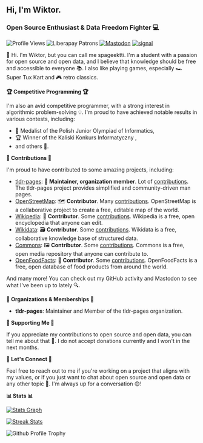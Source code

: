## **Hi, I'm Wiktor.**
### **Open Source Enthusiast & Data Freedom Fighter 💻**

![Profile Views](https://komarev.com/ghpvc/?username=spageektti)
![Liberapay Patrons](https://img.shields.io/liberapay/patrons/spageektti.svg?logo=liberapay)
[![Mastodon](https://img.shields.io/badge/Mastodon-6364FF?logo=mastodon&logoColor=fff)](https://mastodon.social/invite/YMzUenDg)
[![signal](https://img.shields.io/badge/Signal-blue?logo=signal&logoColor=white)](https://signal.me/#eu/uewaVaf6jIEDAmae2gGSqNeLrhk_1wKmOLAdEBmZWQ4M7lIg12hHqZK5ophGkDTD)

👋 Hi. I'm Wiktor, but you can call me spageektti. I'm a student with a passion for open source and open data, and I believe that knowledge should be free and accessible to everyone 📚. I also like playing games, especially 🏎️ Super Tux Kart and  🎮 retro classics.

**🏆 Competitive Programming 🏆**

I'm also an avid competitive programmer, with a strong interest in algorithmic problem-solving 💡. I'm proud to have achieved notable results in various contests, including:

* 🏅 Medalist of the Polish Junior Olympiad of Informatics,
* 🏆 Winner of the Kaliski Konkurs Informatyczny ,
* and others 🎉.

**🎁 Contributions 🎁**

I'm proud to have contributed to some amazing projects, including:

* [tldr-pages](https://github.com/tldr-pages/tldr): 📝 **Maintainer, organization member**. Lot of [contributions](https://github.com/tldr-pages/tldr/graphs/contributors). The tldr-pages project provides simplified and community-driven man pages.
* [OpenStreetMap](https://openstreetmap.org): 🗺️ **Contributor**. Many [contributions](https://openstreetmap.org). OpenStreetMap is a collaborative project to create a free, editable map of the world.
* [Wikipedia](https://wikipedia.org): 📖 **Contributor**. Some [contributions](https://xtools.wmcloud.org/ec/en.wikipedia.org/Spageektti). Wikipedia is a free, open encyclopedia that anyone can edit.
* [Wikidata](https://wikidata.org): 🗃️ **Contributor**. Some [contributions](https://xtools.wmcloud.org/ec/www.wikidata.org/Spageektti). Wikidata is a free, collaborative knowledge base of structured data.
* [Commons](https://commons.wikimedia.org): 🖼️ **Contributor**. Some [contributions](https://xtools.wmcloud.org/ec/commons.wikimedia.org/Spageektti). Commons is a free, open media repository that anyone can contribute to.
* [OpenFoodFacts](https://openfoodfacts.org): 🍔 **Contributor**. Some [contributions](https://world.openfoodfacts.org/contributor/spageektti). OpenFoodFacts is a free, open database of food products from around the world.

And many more! You can check out my GitHub activity and Mastodon to see what I've been up to lately 🔍.

**👥 Organizations & Memberships 👥**

* **tldr-pages**: Maintainer and Member of the tldr-pages organization.

**🙏 Supporting Me 🙏**

If you appreciate my contributions to open source and open data, you can tell me about that 💬. I do not accept donations currently and I won't in the next months. 

**📲 Let's Connect 📲**

Feel free to reach out to me if you're working on a project that aligns with my values, or if you just want to chat about open source and open data or any other topic 💬. I'm always up for a conversation 😊! 

**📊 Stats 📊**

[![Stats Graph](https://gh-stats.spageektti.cc/api?username=spageektti&hide_title=false&hide_rank=false&show_icons=true&count_private=true&disable_animations=false&theme=vue-dark&locale=en&hide_border=false&show=reviews%2Cdiscussions_started%2Cdiscussions_answered%2Cprs_merged%2Cprs_merged_percentage)](https://gh-stats.spageektti.cc/api?username=spageektti&hide_title=false&hide_rank=false&show_icons=true&count_private=true&disable_animations=false&theme=vue-dark&locale=en&hide_border=false&show=reviews%2Cdiscussions_started%2Cdiscussions_answered%2Cprs_merged%2Cprs_merged_percentage)

[![Streak Stats](https://gh-streak.spageektti.cc/?user=spageektti&theme=vue-dark&hide_border=false)](https://gh-streak.spageektti.cc/?user=spageektti&theme=vue-dark&hide_border=false)

![Github Profile Trophy](https://github-profile-trophy.vercel.app/?username=spageektti&theme=onedark)

